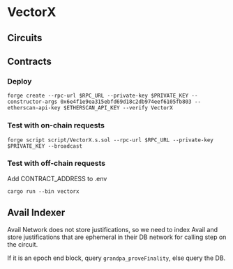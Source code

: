 # VectorX
## Circuits

## Contracts
### Deploy
```
forge create --rpc-url $RPC_URL --private-key $PRIVATE_KEY --constructor-args 0x6e4f1e9ea315ebfd69d18c2db974eef6105fb803 --etherscan-api-key $ETHERSCAN_API_KEY --verify VectorX
```
### Test with on-chain requests
```
forge script script/VectorX.s.sol --rpc-url $RPC_URL --private-key $PRIVATE_KEY --broadcast
```
### Test with off-chain requests
Add CONTRACT_ADDRESS to .env

```
cargo run --bin vectorx
```

## Avail Indexer
Avail Network does not store justifications, so we need to index Avail and store justifications
that are ephemeral in their DB network for calling step on the circuit.

If it is an epoch end block, query `grandpa_proveFinality`, else query the DB.
